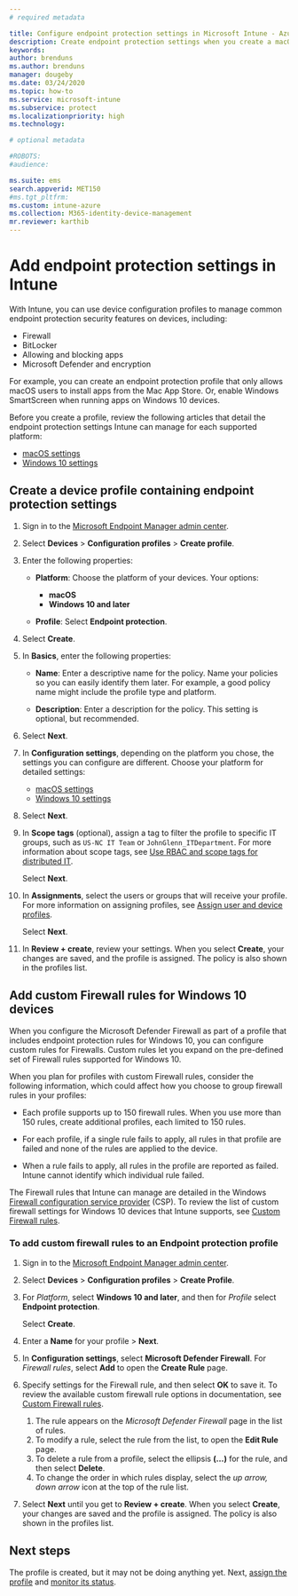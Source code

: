 ```yaml
---
# required metadata

title: Configure endpoint protection settings in Microsoft Intune - Azure | Microsoft Docs
description: Create endpoint protection settings when you create a macOS or Windows 10 device profile in Microsoft Intune.
keywords:
author: brenduns
ms.author: brenduns
manager: dougeby
ms.date: 03/24/2020
ms.topic: how-to
ms.service: microsoft-intune
ms.subservice: protect
ms.localizationpriority: high
ms.technology:

# optional metadata

#ROBOTS:
#audience:

ms.suite: ems
search.appverid: MET150
#ms.tgt_pltfrm:
ms.custom: intune-azure
ms.collection: M365-identity-device-management
mr.reviewer: karthib
---
```


# Add endpoint protection settings in Intune

With Intune, you can use device configuration profiles to manage common endpoint protection security features on devices, including:

- Firewall
- BitLocker
- Allowing and blocking apps
- Microsoft Defender and encryption

For example, you can create an endpoint protection profile that only allows macOS users to install apps from the Mac App Store. Or, enable Windows SmartScreen when running apps on Windows 10 devices.

Before you create a profile, review the following articles that detail the endpoint protection settings Intune can manage for each supported platform:

- [macOS settings](endpoint-protection-macos.md)
- [Windows 10 settings](endpoint-protection-windows-10.md)

## Create a device profile containing endpoint protection settings

1. Sign in to the [Microsoft Endpoint Manager admin center](https://go.microsoft.com/fwlink/?linkid=2109431).

2. Select **Devices** > **Configuration profiles** > **Create profile**.

3. Enter the following properties:

    - **Platform**: Choose the platform of your devices. Your options:

        - **macOS**
        - **Windows 10 and later**

    - **Profile**: Select **Endpoint protection**.

4. Select **Create**.
5. In **Basics**, enter the following properties:

   - **Name**: Enter a descriptive name for the policy. Name your policies so you can easily identify them later. For example, a good policy name might include the profile type and platform.

   - **Description**: Enter a description for the policy. This setting is optional, but recommended.

6. Select **Next**.

7. In **Configuration settings**, depending on the platform you chose, the settings you can configure are different. Choose your platform for detailed settings:

   - [macOS settings](endpoint-protection-macos.md)
   - [Windows 10 settings](endpoint-protection-windows-10.md)

8. Select **Next**.
9. In **Scope tags** (optional), assign a tag to filter the profile to specific IT groups, such as `US-NC IT Team` or `JohnGlenn_ITDepartment`. For more information about scope tags, see [Use RBAC and scope tags for distributed IT](../fundamentals/scope-tags.md).

    Select **Next**.

10. In **Assignments**, select the users or groups that will receive your profile. For more information on assigning profiles, see [Assign user and device profiles](../configuration/device-profile-assign.md).

    Select **Next**.

11. In **Review + create**, review your settings. When you select **Create**, your changes are saved, and the profile is assigned. The policy is also shown in the profiles list.

## Add custom Firewall rules for Windows 10 devices

When you configure the Microsoft Defender Firewall as part of a profile that includes endpoint protection rules for Windows 10, you can configure custom rules for Firewalls. Custom rules let you expand on the pre-defined set of Firewall rules supported for Windows 10.

When you plan for profiles with custom Firewall rules, consider the following information, which could affect how you choose to group firewall rules in your profiles:

- Each profile supports up to 150 firewall rules. When you use more than 150 rules, create additional profiles, each limited to 150 rules.

- For each profile, if a single rule fails to apply, all rules in that profile are failed and none of the rules are applied to the device.

- When a rule fails to apply, all rules in the profile are reported as failed. Intune cannot identify which individual rule failed.  

The Firewall rules that Intune can manage are detailed in the Windows [Firewall configuration service provider](/windows/client-management/mdm/firewall-csp) (CSP). To review the list of custom firewall settings for Windows 10 devices that Intune supports, see [Custom Firewall rules](endpoint-protection-windows-10.md#firewall-rules).

### To add custom firewall rules to an Endpoint protection profile

1. Sign in to the [Microsoft Endpoint Manager admin center](https://go.microsoft.com/fwlink/?linkid=2109431).

2. Select **Devices** > **Configuration profiles** > **Create Profile**.

3. For *Platform*, select **Windows 10 and later**, and then for *Profile* select **Endpoint protection**.

    Select **Create**.

4. Enter a **Name** for your profile > **Next**.
5. In **Configuration settings**, select **Microsoft Defender Firewall**. For *Firewall rules*, select **Add** to open the **Create Rule** page.

6. Specify settings for the Firewall rule, and then select **OK** to save it. To review the available custom firewall rule options in documentation, see [Custom Firewall rules](endpoint-protection-windows-10.md#firewall-rules).

    1. The rule appears on the *Microsoft Defender Firewall* page in the list of rules.
    2. To modify a rule, select the rule from the list, to open the **Edit Rule** page.
    3. To delete a rule from a profile, select the ellipsis **(…)** for the rule, and then select **Delete**.
    4. To change the order in which rules display, select the *up arrow, down arrow* icon at the top of the rule list.

7. Select **Next** until you get to **Review + create**. When you select **Create**, your changes are saved and the profile is assigned. The policy is also shown in the profiles list.

## Next steps

The profile is created, but it may not be doing anything yet. Next, [assign the profile](../configuration/device-profile-assign.md) and [monitor its status](../configuration/device-profile-monitor.md).